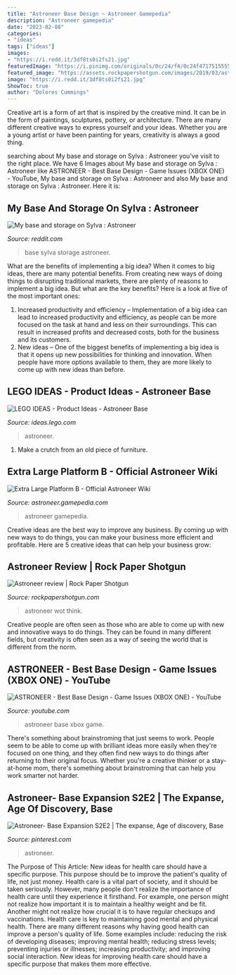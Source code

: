 ```yaml
---
title: "Astroneer Base Design ~ Astroneer Gamepedia"
description: "Astroneer gamepedia"
date: "2023-02-08"
categories:
- "ideas"
tags: ["ideas"]
images:
- "https://i.redd.it/3df8ts0i2fs21.jpg"
featuredImage: "https://i.pinimg.com/originals/0c/24/f4/0c24f4717515555469a7e9e930fda47d.jpg"
featured_image: "https://assets.rockpapershotgun.com/images/2019/03/astroneer-review-2.jpg"
image: "https://i.redd.it/3df8ts0i2fs21.jpg"
ShowToc: true
author: "Dolores Cummings"
---
```



Creative art is a form of art that is inspired by the creative mind. It can be in the form of paintings, sculptures, pottery, or architecture. There are many different creative ways to express yourself and your ideas. Whether you are a young artist or have been painting for years, creativity is always a good thing.

	

		
searching about My base and storage on Sylva : Astroneer you've visit to the right place. We have 6 Images about My base and storage on Sylva : Astroneer like ASTRONEER - Best Base Design - Game Issues (XBOX ONE) - YouTube, My base and storage on Sylva : Astroneer and also My base and storage on Sylva : Astroneer. Here it is:
		
    
## My Base And Storage On Sylva : Astroneer

<img loading=lazy src="https://i.redd.it/3df8ts0i2fs21.jpg" onerror="this.onerror=null;this.src='https://tse1.mm.bing.net/th?id=OIP.1wT13p8vdyfy86LMsjxqVQHaEK&amp;pid=15.1';" alt="My base and storage on Sylva : Astroneer">

_Source: reddit.com_

>base sylva storage astroneer. 

	

What are the benefits of implementing a big idea?
When it comes to big ideas, there are many potential benefits. From creating new ways of doing things to disrupting traditional markets, there are plenty of reasons to implement a big idea. But what are the key benefits? Here is a look at five of the most important ones:
1. Increased productivity and efficiency – Implementation of a big idea can lead to increased productivity and efficiency, as people can be more focused on the task at hand and less on their surroundings. This can result in increased profits and decreased costs, both for the business and its customers.
2. New ideas – One of the biggest benefits of implementing a big idea is that it opens up new possibilities for thinking and innovation. When people have more options available to them, they are more likely to come up with new ideas than before.

    
## LEGO IDEAS - Product Ideas - Astroneer Base

<img loading=lazy src="https://ideascdn.lego.com/community/lego_ci/projects/2ee/c01/165149/2823618-o_1b6p9m6b01aclvd1m55ael1chke-square-100.jpg" onerror="this.onerror=null;this.src='https://tse3.mm.bing.net/th?id=OIP.KhlgqOlGWzH8lFT02ndYOwAAAA&amp;pid=15.1';" alt="LEGO IDEAS - Product Ideas - Astroneer Base">

_Source: ideas.lego.com_

>astroneer. 

	

1. Make a crutch from an old piece of furniture.

    
## Extra Large Platform B - Official Astroneer Wiki

<img loading=lazy src="https://static.wikia.nocookie.net/astroneer_gamepedia/images/b/b2/Platform_d.png/revision/latest/scale-to-width-down/1200?cb=20180701212834" onerror="this.onerror=null;this.src='https://tse2.mm.bing.net/th?id=OIP.F3KiUQhhMXWomWpWo9YpaAHaFk&amp;pid=15.1';" alt="Extra Large Platform B - Official Astroneer Wiki">

_Source: astroneer.gamepedia.com_

>astroneer gamepedia. 

	

Creative ideas are the best way to improve any business. By coming up with new ways to do things, you can make your business more efficient and profitable. Here are 5 creative ideas that can help your business grow: 

    
## Astroneer Review | Rock Paper Shotgun

<img loading=lazy src="https://assets.rockpapershotgun.com/images/2019/03/astroneer-review-2.jpg" onerror="this.onerror=null;this.src='https://tse2.mm.bing.net/th?id=OIP.A1U1FpRPbj2Ocy0ILaLanAHaEK&amp;pid=15.1';" alt="Astroneer review | Rock Paper Shotgun">

_Source: rockpapershotgun.com_

>astroneer wot think. 

	

Creative people are often seen as those who are able to come up with new and innovative ways to do things. They can be found in many different fields, but creativity is often seen as a way of seeing the world that is different from the norm.

    
## ASTRONEER - Best Base Design - Game Issues (XBOX ONE) - YouTube

<img loading=lazy src="https://i.ytimg.com/vi/iIGYLfL5o2M/maxresdefault.jpg" onerror="this.onerror=null;this.src='https://tse4.mm.bing.net/th?id=OIP.UBqAWAjkswFICQV0D3x3iwHaEK&amp;pid=15.1';" alt="ASTRONEER - Best Base Design - Game Issues (XBOX ONE) - YouTube">

_Source: youtube.com_

>astroneer base xbox game. 

	

There's something about brainstroming that just seems to work. People seem to be able to come up with brilliant ideas more easily when they're focused on one thing, and they often find new ways to do things after returning to their original focus. Whether you're a creative thinker or a stay-at-home mom, there's something about brainstroming that can help you work smarter not harder.

    
## Astroneer- Base Expansion S2E2 | The Expanse, Age Of Discovery, Base

<img loading=lazy src="https://i.pinimg.com/originals/0c/24/f4/0c24f4717515555469a7e9e930fda47d.jpg" onerror="this.onerror=null;this.src='https://tse3.mm.bing.net/th?id=OIP.iONx_WZMNk03d28YAYfqkgHaEK&amp;pid=15.1';" alt="Astroneer- Base Expansion S2E2 | The expanse, Age of discovery, Base">

_Source: pinterest.com_

>astroneer. 

	

The Purpose of This Article: New ideas for health care should have a specific purpose. This purpose should be to improve the patient's quality of life, not just money.
Health care is a vital part of society, and it should be taken seriously. However, many people don't realize the importance of health care until they experience it firsthand. For example, one person might not realize how important it is to maintain a healthy weight and be fit. Another might not realize how crucial it is to have regular checkups and vaccinations. Health care is key to maintaining good mental and physical health. There are many different reasons why having good health can improve a person's quality of life. Some examples include: reducing the risk of developing diseases; improving mental health; reducing stress levels; preventing injuries or illnesses; increasing productivity; and improving social interaction. New ideas for improving health care should have a specific purpose that makes them more effective.

